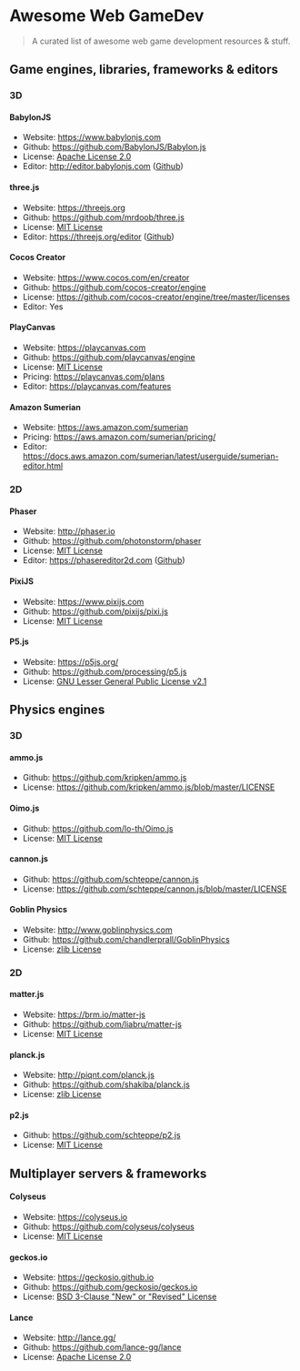 # Awesome Web GameDev
> A curated list of awesome web game development resources & stuff.


## Game engines, libraries, frameworks & editors

### 3D

#### BabylonJS
* Website: https://www.babylonjs.com
* Github: https://github.com/BabylonJS/Babylon.js
* License: [Apache License 2.0](https://github.com/BabylonJS/Babylon.js/blob/master/license.md)
* Editor: http://editor.babylonjs.com ([Github](https://github.com/BabylonJS/Editor))

#### three.js
* Website: https://threejs.org
* Github: https://github.com/mrdoob/three.js
* License: [MIT License](https://github.com/mrdoob/three.js/blob/dev/LICENSE)
* Editor: https://threejs.org/editor ([Github](https://github.com/mrdoob/three.js/tree/master/editor))

#### Cocos Creator
* Website: https://www.cocos.com/en/creator
* Github: https://github.com/cocos-creator/engine
* License: https://github.com/cocos-creator/engine/tree/master/licenses
* Editor: Yes

#### PlayCanvas
* Website: https://playcanvas.com
* Github: https://github.com/playcanvas/engine
* License: [MIT License](https://github.com/playcanvas/engine/blob/master/LICENSE)
* Pricing: https://playcanvas.com/plans
* Editor: https://playcanvas.com/features

#### Amazon Sumerian
* Website: https://aws.amazon.com/sumerian
* Pricing: https://aws.amazon.com/sumerian/pricing/
* Editor: https://docs.aws.amazon.com/sumerian/latest/userguide/sumerian-editor.html


### 2D

#### Phaser
* Website: http://phaser.io
* Github: https://github.com/photonstorm/phaser
* License: [MIT License](https://github.com/photonstorm/phaser/blob/master/LICENSE.md)
* Editor: https://phasereditor2d.com ([Github](https://github.com/PhaserEditor2D/PhaserEditor2D-v3]))

#### PixiJS
* Website: https://www.pixijs.com
* Github: https://github.com/pixijs/pixi.js
* License: [MIT License](https://github.com/pixijs/pixi.js/blob/dev/LICENSE)

#### P5.js
* Website: https://p5js.org/
* Github: https://github.com/processing/p5.js
* License: [GNU Lesser General Public License v2.1](https://github.com/processing/p5.js/blob/main/license.txt)


## Physics engines

### 3D

#### ammo.js
* Github: https://github.com/kripken/ammo.js
* License: https://github.com/kripken/ammo.js/blob/master/LICENSE

#### Oimo.js
* Github: https://github.com/lo-th/Oimo.js
* License: [MIT License](https://github.com/lo-th/Oimo.js/blob/gh-pages/LICENSE)

#### cannon.js
* Github: https://github.com/schteppe/cannon.js
* License: https://github.com/schteppe/cannon.js/blob/master/LICENSE

#### Goblin Physics
* Website: http://www.goblinphysics.com
* Github: https://github.com/chandlerprall/GoblinPhysics
* License: [zlib License](https://github.com/chandlerprall/GoblinPhysics/blob/master/LICENSE)


### 2D

#### matter.js
* Website: https://brm.io/matter-js
* Github: https://github.com/liabru/matter-js
* License: [MIT License](https://github.com/liabru/matter-js/blob/master/LICENSE)

#### planck.js
* Website: http://piqnt.com/planck.js
* Github: https://github.com/shakiba/planck.js
* License: [zlib License](https://github.com/shakiba/planck.js/blob/master/LICENSE.txt)

#### p2.js
* Github: https://github.com/schteppe/p2.js
* License: [MIT License](https://github.com/schteppe/p2.js/blob/master/LICENSE)


## Multiplayer servers & frameworks

#### Colyseus
* Website: https://colyseus.io
* Github: https://github.com/colyseus/colyseus
* License: [MIT License](https://github.com/colyseus/colyseus/blob/master/LICENSE)

#### geckos.io
* Website: https://geckosio.github.io
* Github: https://github.com/geckosio/geckos.io
* License: [BSD 3-Clause "New" or "Revised" License](https://github.com/geckosio/geckos.io/blob/master/LICENSE)

#### Lance
* Website: http://lance.gg/
* Github: https://github.com/lance-gg/lance
* License: [Apache License 2.0](https://github.com/lance-gg/lance/blob/master/LICENSE)
